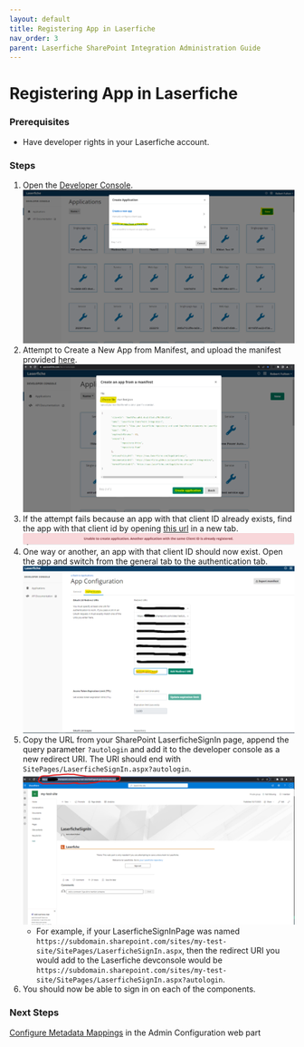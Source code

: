 ```yaml
---
layout: default
title: Registering App in Laserfiche
nav_order: 3
parent: Laserfiche SharePoint Integration Administration Guide
---
```


# Registering App in Laserfiche

### Prerequisites

- Have developer rights in your Laserfiche account.

### Steps

1. Open the [Developer Console](https://developer.laserfiche.com/developer-console.html).
   <a href="../assets/images/createAppFromManifest.png"><img src="../assets/images/createAppFromManifest.png"></a>
1. Attempt to Create a New App from Manifest, and upload the manifest provided [here](../assets/LaserficheSharePointIntegrationAppManifest.json).
   <a href="../assets/images/createApplication.png"><img src="../assets/images/createApplication.png"></a>
1. If the attempt fails because an app with that client ID already exists, find the app with that client id by opening [this url](https://app.laserfiche.com/devconsole/apps/8ee987ea-a0b1-4ca2-85c4-a79b335cd214/config) in a new tab.
   <a href="../assets/images/clientIdRegistered.png"><img src="../assets/images/clientIdRegistered.png"></a>
1. One way or another, an app with that client ID should now exist. Open the app and switch from the general tab to the authentication tab.
   <a href="../assets/images/redirectUri.png"><img src="../assets/images/redirectUri.png"></a>
1. Copy the URL from your SharePoint LaserficheSignIn page, append the query parameter `?autologin` and add it to the developer console as a new redirect URI. The URI should end with `SitePages/LaserficheSignIn.aspx?autologin`.
   <a href="../assets/images/urlExample.png"><img src="../assets/images/urlExample.png"></a>
    - For example, if your LaserficheSignInPage was named `https://subdomain.sharepoint.com/sites/my-test-site/SitePages/LaserficheSignIn.aspx`, then the redirect URI you would add to the Laserfiche devconsole would be `https://subdomain.sharepoint.com/sites/my-test-site/SitePages/LaserficheSignIn.aspx?autologin`.
1. You should now be able to sign in on each of the components.

### Next Steps

[Configure Metadata Mappings](./configuring-metadata-mappings) in the Admin Configuration web part
